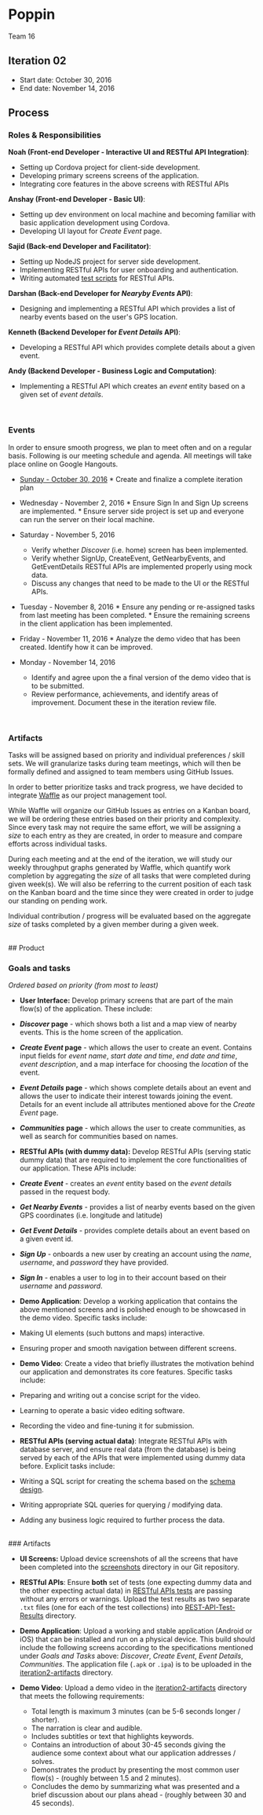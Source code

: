 # Poppin
Team 16

## Iteration 02

 * Start date: October 30, 2016
 * End date: November 14, 2016

## Process

### Roles & Responsibilities


__Noah (Front-end Developer - Interactive UI and RESTful API Integration)__:

* Setting up Cordova project for client-side development.
* Developing primary screens screens of the application.
* Integrating core features in the above screens with RESTful APIs



__Anshay (Front-end Developer - Basic UI)__:

* Setting up dev environment on local machine and becoming familiar with basic application development using Cordova.
* Developing UI layout for *Create Event* page.

__Sajid (Back-end Developer and Facilitator)__:

 * Setting up NodeJS project for server side development.
 * Implementing RESTful APIs for user onboarding and authentication.
 * Writing automated [test scripts](../server_dev/test) for RESTful APIs.


__Darshan (Back-end Developer for *Nearyby Events* API)__:

 * Designing and implementing a RESTful API which provides a list of nearby events based on the user's GPS location.


__Kenneth (Backend Developer for *Event Details* API)__:

 * Developing a RESTful API which provides complete details about a given event.

__Andy (Backend Developer - Business Logic and Computation)__:

 * Implementing a RESTful API which creates an *event* entity based on a given set of *event details*.

<br>

### Events
In order to ensure smooth progress, we plan to meet often and on a regular basis. Following is our meeting schedule and agenda. All meetings will take place online on Google Hangouts.

* [Sunday - October 30, 2016](https://github.com/csc301-fall-2016/project-team-16/blob/master/meeting%20notes/Oct-30-2016.md)
       * Create and finalize a complete iteration plan

* Wednesday - November 2, 2016
      * Ensure Sign In and Sign Up screens are implemented.
      * Ensure server side project is set up and everyone can run the server on their local machine.
* Saturday - November 5, 2016
     * Verify whether _Discover_ (i.e. home) screen has been implemented.
     * Verify whether SignUp, CreateEvent, GetNearbyEvents, and GetEventDetails RESTful APIs are implemented properly using mock data.
     * Discuss any changes that need to be made to the UI or the RESTful APIs.
* Tuesday - November 8, 2016
       * Ensure any pending or re-assigned tasks from last meeting has been completed.
       * Ensure the remaining screens in the client application has been implemented.
* Friday - November 11, 2016
      * Analyze the demo video that has been created. Identify how it can be improved.

* Monday - November 14, 2016
    * Identify and agree upon the a final version of the demo video that is to be submitted.
    * Review performance, achievements, and identify areas of improvement. Document these in the iteration review file.

 <br>

### Artifacts

Tasks will be assigned based on priority and individual preferences / skill sets. We will granularize tasks during team meetings, which will then be formally defined and assigned to team members using GitHub Issues.

In order to better prioritize tasks and track progress, we have decided to integrate [Waffle](https://waffle.io) as our project management tool.

While Waffle will organize our GitHub Issues as entries on a Kanban board, we will be ordering these entries based on their priority and complexity. Since every task may not require the same effort, we will be assigning a *size* to each entry as they are created, in order to measure and compare efforts across individual tasks.

During each meeting and at the end of the iteration, we will study our weekly throughput graphs generated by Waffle, which quantify work completion by aggregating the *size* of all tasks that were completed during given week(s). We will also be referring to the current position of each task on the Kanban board and the time since they were created in order to judge our standing on pending work.

Individual contribution / progress will be evaluated based on the aggregate *size* of tasks completed by a given member during a given week.

<br>
## Product

### Goals and tasks

*Ordered based on priority (from most to least)*

* __User Interface:__ Develop primary screens that are part of the main flow(s) of the application. These include:

 * __*Discover* page__ - which shows both a list and a map view of nearby events. This is the home screen of the application.

 * __*Create Event* page__ - which allows the user to create an event. Contains input fields for *event name*, *start date and time*, *end date and time*, *event description*, and a map interface for choosing the *location* of the event.

 * __*Event Details* page__ - which shows complete details about an event and allows the user to indicate their interest towards joining the event. Details for an event include all attributes mentioned above for the *Create Event* page.

 * __*Communities* page__ - which allows the user to create communities, as well as search for communities based on names.


* __RESTful APIs (with dummy data):__ Develop RESTful APIs (serving static dummy data) that are required to implement the core functionalities of our application. These APIs include:

 * __*Create Event*__ - creates an *event* entity based on the *event details* passed in the request body.

 * __*Get Nearby Events*__ - provides a list of nearby events based on the given GPS coordinates (i.e. longitude and latitude)

 * __*Get Event Details*__ - provides complete details about an event based on a given event id.

 * __*Sign Up*__ - onboards a new user by creating an account using the *name*, *username*, and *password* they have provided.

 * __*Sign In*__ - enables a user to log in to their account based on their *username* and *password*.


* __Demo Application__: Develop a working application that contains the above mentioned screens and is polished enough to be showcased in the demo video. Specific tasks include:

 * Making UI elements (such buttons and maps) interactive.
 * Ensuring proper and smooth navigation between different screens.

* __Demo Video__: Create a video that briefly illustrates the motivation behind our application and demonstrates its core features. Specific tasks include:

 * Preparing and writing out a concise script for the video.
 * Learning to operate a basic video editing software.
 * Recording the video and fine-tuning it for submission.

* __RESTful APIs (serving actual data)__: Integrate RESTful APIs with database server, and ensure real data (from the database) is being served by each of the APIs that were implemented using dummy data before. Explicit tasks include:

 * Writing a SQL script for creating the schema based on the [schema design](designs/schema_design_v1.md).
 * Writing appropriate SQL queries for querying / modifying data.
 * Adding any business logic required to further process the data.


<br>
### Artifacts

* __UI Screens:__ Upload device screenshots of all the screens that have been completed into the [screenshots](iteration2-artifacts/screenshots) directory in our Git repository.

* __RESTful APIs__: Ensure __both__ set of tests (one expecting dummy data and the other expecting actual data) in [RESTful APIs tests](../server_dev/test) are passing without any errors or warnings. Upload the test results as two separate `.txt` files (one for each of the test collections) into [REST-API-Test-Results](iteration2-artifacts/REST-API-Tests) directory.

* __Demo Application__: Upload a working and stable application (Android or iOS) that can be installed and run on a physical device. This build should include the following screens according to the specifications mentioned under *Goals and Tasks* above: *Discover*, *Create Event*, *Event Details*, *Communities*. The application file (`.apk` or `.ipa`) is to be uploaded in the [iteration2-artifacts](iteration2-artifacts) directory.

* __Demo Video__: Upload a demo video in the [iteration2-artifacts](iteration2-artifacts) directory that meets the following requirements:

  * Total length is maximum 3 minutes (can be 5-6 seconds longer / shorter).
  * The narration is clear and audible.
  * Includes subtitles or text that highlights keywords.
  * Contains an introduction of about 30-45 seconds giving the audience some context about what our application addresses / solves.
  * Demonstrates the product by presenting the most common user flow(s) -  (roughly between 1.5 and 2 minutes).
  * Concludes the demo by summarizing what was presented and a brief discussion about our plans ahead - (roughly between 30 and 45 seconds).